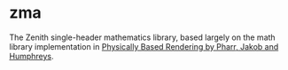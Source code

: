 # zma
The Zenith single-header mathematics library, based largely on the math library implementation in [Physically Based Rendering by Pharr, Jakob and Humphreys](https://www.pbrt.org/).

